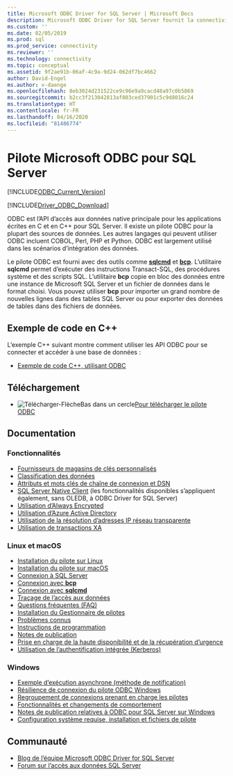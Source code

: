 ```yaml
---
title: Microsoft ODBC Driver for SQL Server | Microsoft Docs
description: Microsoft ODBC Driver for SQL Server fournit la connectivité à SQL Server et Azure SQL Database via les API ODBC standard.
ms.custom: ''
ms.date: 02/05/2019
ms.prod: sql
ms.prod_service: connectivity
ms.reviewer: ''
ms.technology: connectivity
ms.topic: conceptual
ms.assetid: 9f2ae91b-06af-4c9a-9d24-062df7bc4662
author: David-Engel
ms.author: v-daenge
ms.openlocfilehash: 8eb3024d231522ce9c96e9a9cacd48a97c0b5869
ms.sourcegitcommit: b2cc3f213042813af803ced37901c5c9d8016c24
ms.translationtype: HT
ms.contentlocale: fr-FR
ms.lasthandoff: 04/16/2020
ms.locfileid: "81486774"
---
```

# <a name="microsoft-odbc-driver-for-sql-server"></a>Pilote Microsoft ODBC pour SQL Server

[!INCLUDE[ODBC_Current_Version](../../includes/odbc-latest-release.md)]

[!INCLUDE[Driver_ODBC_Download](../../includes/driver_odbc_download.md)]

ODBC est l’API d’accès aux données native principale pour les applications écrites en C et en C++ pour SQL Server. Il existe un pilote ODBC pour la plupart des sources de données. Les autres langages qui peuvent utiliser ODBC incluent COBOL, Perl, PHP et Python. ODBC est largement utilisé dans les scénarios d’intégration des données.

Le pilote ODBC est fourni avec des outils comme [**sqlcmd**](../../tools/sqlcmd-utility.md) et [**bcp**](../../tools/bcp-utility.md). L’utilitaire **sqlcmd** permet d’exécuter des instructions Transact-SQL, des procédures système et des scripts SQL. L’utilitaire **bcp** copie en bloc des données entre une instance de Microsoft SQL Server et un fichier de données dans le format choisi. Vous pouvez utiliser **bcp** pour importer un grand nombre de nouvelles lignes dans des tables SQL Server ou pour exporter des données de tables dans des fichiers de données.  

## <a name="code-example-in-c"></a>Exemple de code en C++

L’exemple C++ suivant montre comment utiliser les API ODBC pour se connecter et accéder à une base de données :

- [Exemple de code C++, utilisant ODBC](../../odbc/reference/sample-odbc-program.md)

## <a name="download"></a>Téléchargement

- ![Télécharger-FlècheBas dans un cercle](../../ssms/media/download-icon.png)[Pour télécharger le pilote ODBC](download-odbc-driver-for-sql-server.md)

## <a name="documentation"></a>Documentation

### <a name="features"></a>Fonctionnalités

- [Fournisseurs de magasins de clés personnalisés](../../connect/odbc/custom-keystore-providers.md)
- [Classification des données](../../connect/odbc/data-classification.md)
- [Attributs et mots clés de chaîne de connexion et DSN](dsn-connection-string-attribute.md)
- [SQL Server Native Client](../../relational-databases/native-client/features/sql-server-native-client-features.md) (les fonctionnalités disponibles s’appliquent également, sans OLEDB, à ODBC Driver for SQL Server)
- [Utilisation d’Always Encrypted](../../connect/odbc/using-always-encrypted-with-the-odbc-driver.md)
- [Utilisation d’Azure Active Directory](../../connect/odbc/using-azure-active-directory.md)
- [Utilisation de la résolution d’adresses IP réseau transparente](../../connect/odbc/using-transparent-network-ip-resolution.md)
- [Utilisation de transactions XA](../../connect/odbc/use-xa-with-dtc.md)

### <a name="linux-and-macos"></a>Linux et macOS

- [Installation du pilote sur Linux](../../connect/odbc/linux-mac/installing-the-microsoft-odbc-driver-for-sql-server.md)
- [Installation du pilote sur macOS](../../connect/odbc/linux-mac/install-microsoft-odbc-driver-sql-server-macos.md)
- [Connexion à SQL Server](../../connect/odbc/linux-mac/connection-string-keywords-and-data-source-names-dsns.md)
- [Connexion avec **bcp**](../../connect/odbc/linux-mac/connecting-with-bcp.md)
- [Connexion avec **sqlcmd**](../../connect/odbc/linux-mac/connecting-with-sqlcmd.md)
- [Traçage de l’accès aux données](../../connect/odbc/linux-mac/data-access-tracing-with-the-odbc-driver-on-linux.md)
- [Questions fréquentes (FAQ)](../../connect/odbc/linux-mac/frequently-asked-questions-faq-for-odbc-linux.md)
- [Installation du Gestionnaire de pilotes](../../connect/odbc/linux-mac/installing-the-driver-manager.md)
- [Problèmes connus](../../connect/odbc/linux-mac/known-issues-in-this-version-of-the-driver.md)
- [Instructions de programmation](../../connect/odbc/linux-mac/programming-guidelines.md)
- [Notes de publication](../../connect/odbc/linux-mac/release-notes-odbc-sql-server-linux-mac.md)
- [Prise en charge de la haute disponibilité et de la récupération d’urgence](../../connect/odbc/linux-mac/odbc-driver-on-linux-support-for-high-availability-disaster-recovery.md)
- [Utilisation de l’authentification intégrée (Kerberos)](../../connect/odbc/linux-mac/using-integrated-authentication.md)

### <a name="windows"></a>Windows

- [Exemple d’exécution asynchrone (méthode de notification)](../../connect/odbc/windows/asynchronous-execution-notification-method-sample.md)
- [Résilience de connexion du pilote ODBC Windows](../../connect/odbc/windows/connection-resiliency-in-the-windows-odbc-driver.md)
- [Regroupement de connexions prenant en charge les pilotes](../../connect/odbc/windows/driver-aware-connection-pooling-in-the-odbc-driver-for-sql-server.md)
- [Fonctionnalités et changements de comportement](../../connect/odbc/windows/features-of-the-microsoft-odbc-driver-for-sql-server-on-windows.md)
- [Notes de publication relatives à ODBC pour SQL Server sur Windows](windows/release-notes-odbc-sql-server-windows.md)
- [Configuration système requise, installation et fichiers de pilote](../../connect/odbc/windows/system-requirements-installation-and-driver-files.md)



## <a name="community"></a>Communauté  
- [Blog de l’équipe Microsoft ODBC Driver for SQL Server](https://blogs.msdn.com/sqlnativeclient/default.aspx)  
- [Forum sur l’accès aux données SQL Server](https://social.technet.microsoft.com/Forums/en/sqldataaccess/threads)  
